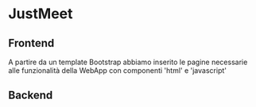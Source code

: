 # JustMeet
## Frontend
A partire da un template Bootstrap abbiamo inserito le pagine necessarie alle funzionalità della WebApp con componenti 'html' e 'javascript'
## Backend
